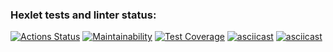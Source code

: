 ### Hexlet tests and linter status:
[![Actions Status](https://github.com/YuliPotapchenko/php-project-48/actions/workflows/hexlet-check.yml/badge.svg)](https://github.com/YuliPotapchenko/php-project-48/actions)
[![Maintainability](https://api.codeclimate.com/v1/badges/0df0f1d4410a53352dee/maintainability)](https://codeclimate.com/github/YuliPotapchenko/php-project-48/maintainability)
[![Test Coverage](https://api.codeclimate.com/v1/badges/0df0f1d4410a53352dee/test_coverage)](https://codeclimate.com/github/YuliPotapchenko/php-project-48/test_coverage)
[![asciicast](https://asciinema.org/a/yU6s2UmGQnf3zBkkDfVh7hf6a.svg)](https://asciinema.org/a/yU6s2UmGQnf3zBkkDfVh7hf6a)
[![asciicast](https://asciinema.org/a/HvBE1JCFVRnAAYDOmpNTliETQ.svg)](https://asciinema.org/a/HvBE1JCFVRnAAYDOmpNTliETQ)